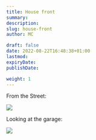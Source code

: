 ```yaml
---
title: House front
summary: 
description: 
slug: house-front
author: MC

draft: false
date: 2022-08-22T16:48:38+01:00
lastmod: 
expiryDate: 
publishDate: 

weight: 1
---
```



From the Street:

![](/images/house-front.jpeg)






Looking at the garage:

![](/images/0971.jpeg)

